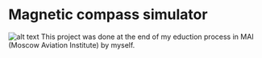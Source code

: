 # Magnetic compass simulator 
![alt text]( https://github.com/westgrosh/-Magnetic-compass-simulator/blob/master/KI_13_simulator.PNG )
This project was done at the end of my eduction process in MAI (Moscow Aviation Institute) by myself.
